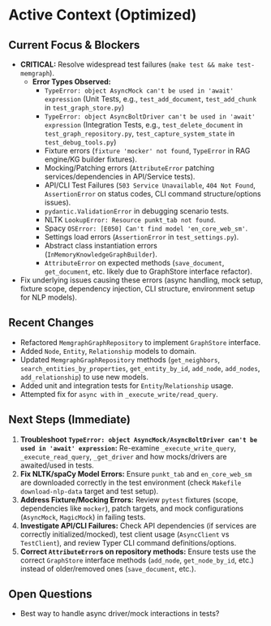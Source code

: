 # Active Context (Optimized)

## Current Focus & Blockers
- **CRITICAL:** Resolve widespread test failures (`make test && make test-memgraph`).
  - **Error Types Observed:**
    - `TypeError: object AsyncMock can't be used in 'await' expression` (Unit Tests, e.g., `test_add_document`, `test_add_chunk` in `test_graph_store.py`)
    - `TypeError: object AsyncBoltDriver can't be used in 'await' expression` (Integration Tests, e.g., `test_delete_document` in `test_graph_repository.py`, `test_capture_system_state` in `test_debug_tools.py`)
    - Fixture errors (`fixture 'mocker' not found`, `TypeError` in RAG engine/KG builder fixtures).
    - Mocking/Patching errors (`AttributeError` patching services/dependencies in API/Service tests).
    - API/CLI Test Failures (`503 Service Unavailable`, `404 Not Found`, `AssertionError` on status codes, CLI command structure/options issues).
    - `pydantic.ValidationError` in debugging scenario tests.
    - NLTK `LookupError: Resource punkt_tab not found`.
    - Spacy `OSError: [E050] Can't find model 'en_core_web_sm'`.
    - Settings load errors (`AssertionError` in `test_settings.py`).
    - Abstract class instantiation errors (`InMemoryKnowledgeGraphBuilder`).
    - `AttributeError` on expected methods (`save_document`, `get_document`, etc. likely due to GraphStore interface refactor).
- Fix underlying issues causing these errors (async handling, mock setup, fixture scope, dependency injection, CLI structure, environment setup for NLP models).

## Recent Changes
- Refactored `MemgraphGraphRepository` to implement `GraphStore` interface.
- Added `Node`, `Entity`, `Relationship` models to domain.
- Updated `MemgraphGraphRepository` methods (`get_neighbors`, `search_entities_by_properties`, `get_entity_by_id`, `add_node`, `add_nodes`, `add_relationship`) to use new models.
- Added unit and integration tests for `Entity`/`Relationship` usage.
- Attempted fix for `async with` in `_execute_write/read_query`.

## Next Steps (Immediate)
1. **Troubleshoot `TypeError: object AsyncMock/AsyncBoltDriver can't be used in 'await' expression`:** Re-examine `_execute_write_query`, `_execute_read_query`, `_get_driver` and how mocks/drivers are awaited/used in tests.
2. **Fix NLTK/spaCy Model Errors:** Ensure `punkt_tab` and `en_core_web_sm` are downloaded correctly in the test environment (check `Makefile` `download-nlp-data` target and test setup).
3. **Address Fixture/Mocking Errors:** Review `pytest` fixtures (scope, dependencies like `mocker`), patch targets, and mock configurations (`AsyncMock`, `MagicMock`) in failing tests.
4. **Investigate API/CLI Failures:** Check API dependencies (if services are correctly initialized/mocked), test client usage (`AsyncClient` vs `TestClient`), and review Typer CLI command definitions/options.
5. **Correct `AttributeError`s on repository methods:** Ensure tests use the correct `GraphStore` interface methods (`add_node`, `get_node_by_id`, etc.) instead of older/removed ones (`save_document`, etc.).

## Open Questions
- Best way to handle async driver/mock interactions in tests? 